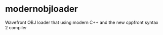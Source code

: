 # modernobjloader
Wavefront OBJ loader that using modern C++ and the new cppfront syntax 2 compiler

